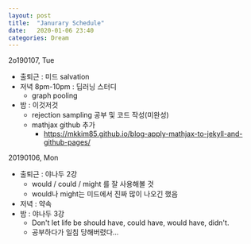 ```yaml
---
layout: post
title:  "Janurary Schedule"
date:   2020-01-06 23:40
categories: Dream
---
```

2o190107, Tue

- 출퇴근 : 미드 salvation
- 저녁 8pm-10pm : 딥러닝 스터디
  - graph pooling
- 밤 : 이것저것
  - rejection sampling 공부 및 코드 작성(미완성)
  - mathjax github 추가
    - https://mkkim85.github.io/blog-apply-mathjax-to-jekyll-and-github-pages/

20190106, Mon

- 출퇴근 : 야나두 2강
  - would / could / might 를 잘 사용해볼 것
  - would나 might는 미드에서 진짜 많이 나오긴 했음
- 저녁 : 약속
- 밤 : 야나두 3강
  - Don't let life be should have, could have, would have, didn't.
  - 공부하다가 일침 당해버렸다...






